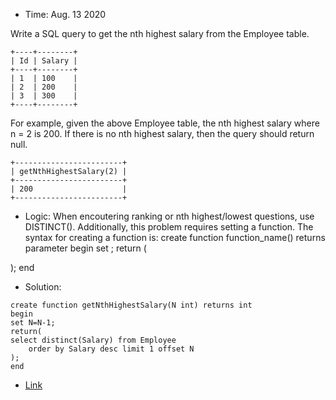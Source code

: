 * Time: Aug. 13 2020

Write a SQL query to get the nth highest salary from the Employee table.

```
+----+--------+
| Id | Salary |
+----+--------+
| 1  | 100    |
| 2  | 200    |
| 3  | 300    |
+----+--------+
```
For example, given the above Employee table, the nth highest salary where n = 2 is 200. If there is no nth highest salary, then the query should return null.

```
+------------------------+
| getNthHighestSalary(2) |
+------------------------+
| 200                    |
+------------------------+
```
* Logic: When encoutering ranking or nth highest/lowest questions, use DISTINCT().
Additionally, this problem requires setting a function.
The syntax for creating a function is:
create function function_name() returns parameter
begin
set ;
return
(

);
end

* Solution:
```
create function getNthHighestSalary(N int) returns int
begin
set N=N-1;
return(
select distinct(Salary) from Employee
    order by Salary desc limit 1 offset N
);
end
```
* [Link](https://leetcode.com/problems/nth-highest-salary/)





